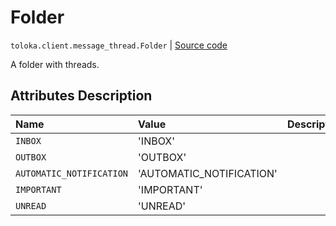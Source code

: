 # Folder
`toloka.client.message_thread.Folder` | [Source code](https://github.com/Toloka/toloka-kit/blob/v1.2.0.post1/src/client/message_thread.py#L35)

A folder with threads.

## Attributes Description

| Name | Value | Description |
| :------| :-----------| :----------| 
`INBOX`|'INBOX'|
`OUTBOX`|'OUTBOX'|
`AUTOMATIC_NOTIFICATION`|'AUTOMATIC_NOTIFICATION'|
`IMPORTANT`|'IMPORTANT'|
`UNREAD`|'UNREAD'|
